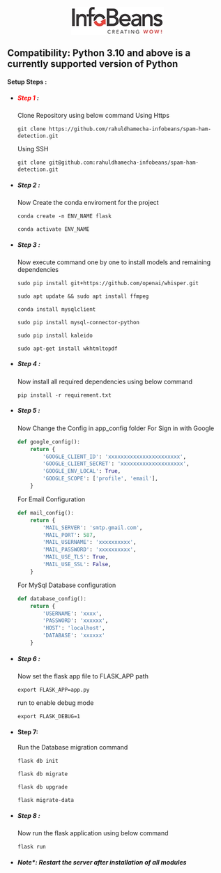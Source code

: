<span style="width:100%;display:flex;justify-content:center;">![title](static/public/images/company_logo.jpg)</span>
## Compatibility: Python 3.10 and above is a currently supported version of Python
#### Setup Steps :

- ##### <span style="color:red">Step 1</span> : 
    Clone Repository using below command
    Using Https
    ```GIT
    git clone https://github.com/rahuldhamecha-infobeans/spam-ham-detection.git
    ```
    Using SSH
    ```GIT
    git clone git@github.com:rahuldhamecha-infobeans/spam-ham-detection.git
    ```
- ##### Step 2 : 
  Now Create the conda enviroment for the project
  ```shell
  conda create -n ENV_NAME flask
  ```
  ```shell
  conda activate ENV_NAME
    ```

- ##### Step 3 : 
    Now execute  command one by one to install models and remaining dependencies
    ```shell
    sudo pip install git+https://github.com/openai/whisper.git
    ```
    ```shell
    sudo apt update && sudo apt install ffmpeg
    ```
    ```shell
    conda install mysqlclient
    ```
    ```shell
    sudo pip install mysql-connector-python
    ```
    ```shell
    sudo pip install kaleido
    ```
    ```shell
    sudo apt-get install wkhtmltopdf
  
- ##### Step 4 : 
    Now install all required dependencies using below command
    ```shell
    pip install -r requirement.txt
    ```
  
- ##### Step 5 : 
    Now Change the Config in app_config folder 
    For Sign in with Google
    ```python
    def google_config():
        return {
            'GOOGLE_CLIENT_ID': 'xxxxxxxxxxxxxxxxxxxxxxx',
            'GOOGLE_CLIENT_SECRET': 'xxxxxxxxxxxxxxxxxxxx',
            'GOOGLE_ENV_LOCAL': True,
            'GOOGLE_SCOPE': ['profile', 'email'],
        }
    ```
    For Email Configuration
    ```python
    def mail_config():
        return {
            'MAIL_SERVER': 'smtp.gmail.com',
            'MAIL_PORT': 587,
            'MAIL_USERNAME': 'xxxxxxxxxx',
            'MAIL_PASSWORD': 'xxxxxxxxxx',
            'MAIL_USE_TLS': True,
            'MAIL_USE_SSL': False,
        }
    ```
    For MySql Database configuration
    ```python
    def database_config():
        return {
            'USERNAME': 'xxxx',
            'PASSWORD': 'xxxxxx',
            'HOST': 'localhost',
            'DATABASE': 'xxxxxx'
        }
    ```

- ##### Step 6 : 
    Now set the flask app file to FLASK_APP path
    ```shell
    export FLASK_APP=app.py
    ```
    run to enable debug mode
    ```shell
    export FLASK_DEBUG=1
    ```
- #### Step 7:
  Run the Database migration command
  ```shell
  flask db init
  ```  
  ```shell
  flask db migrate
  ```  
  ```shell
  flask db upgrade
  ```    
  ```shell
  flask migrate-data
  ```  

- ##### Step 8 : 
    Now run the flask application using below command
    ```shell
    flask run
    ```

- ##### Note*: Restart the server after installation of all modules
